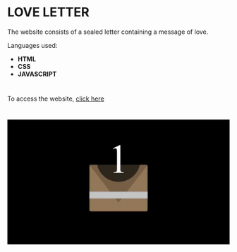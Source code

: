 # LOVE LETTER

The website consists of a sealed letter containing a message of love.

Languages ​​used:

- **HTML**
- **CSS**
- **JAVASCRIPT**

#

To access the website, [click here](https://joaoaugustocolassohandocha.github.io/Love_Letter/)

#

![Reservation_Calendar](https://github.com/JoaoAugustoColassoHandocha/Love_Letter/blob/main/assets/Video%20Screen1752062420423.gif)
